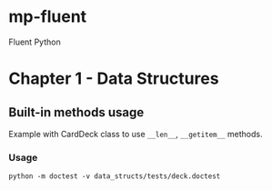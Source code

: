 # mp-fluent
Fluent Python

# Chapter 1 - Data Structures
## Built-in methods usage
Example with CardDeck class to use ``__len__``, ``__getitem__`` methods.
### Usage
```
python -m doctest -v data_structs/tests/deck.doctest
```


